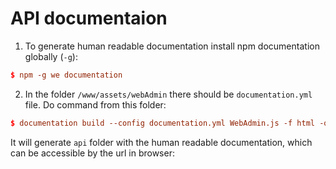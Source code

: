 # API documentaion

1. To generate human readable documentation install npm documentation globally (`-g`):

```conf
$ npm -g we documentation
```
2. In the folder `/www/assets/webAdmin` there should be `documentation.yml` file.
    Do command from this folder:

```conf
$ documentation build --config documentation.yml WebAdmin.js -f html -o api
```

It will generate `api` folder with the human readable documentation, which can be accessible by the url in browser:

[your-ip]:9080/assets/webAdmin/api/index.html